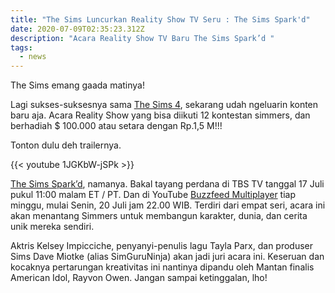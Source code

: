 ```yaml
---
title: "The Sims Luncurkan Reality Show TV Seru : The Sims Spark'd"
date: 2020-07-09T02:35:23.312Z
description: "Acara Reality Show TV Baru The Sims Spark’d "
tags:
  - news
---
```

The Sims emang gaada matinya!

Lagi sukses-suksesnya sama [The Sims 4](https://www.ea.com/games/the-sims/the-sims-4), sekarang udah ngeluarin konten baru aja. Acara Reality Show yang bisa diikuti 12 kontestan simmers, dan berhadiah $ 100.000 atau setara dengan Rp.1,5 M!!!

Tonton dulu deh trailernya.

{{< youtube 1JGKbW-jSPk >}}

[The Sims Spark’d](https://www.ea.com/games/the-sims/sparkd), namanya. Bakal tayang perdana di TBS TV tanggal 17 Juli pukul 11:00 malam ET / PT. Dan di YouTube [Buzzfeed Multiplayer](https://www.youtube.com/channel/UCBUVGPsJzc1U8SECMgBaMFw) tiap minggu, mulai Senin, 20 Juli jam 22.00 WIB. Terdiri dari empat seri, acara ini akan menantang Simmers untuk membangun karakter, dunia, dan cerita unik mereka sendiri.

Aktris Kelsey Impicciche, penyanyi-penulis lagu Tayla Parx, dan produser Sims Dave Miotke (alias SimGuruNinja) akan jadi juri acara ini. Keseruan dan kocaknya pertarungan kreativitas ini nantinya dipandu oleh Mantan finalis American Idol, Rayvon Owen. Jangan sampai ketinggalan, lho!